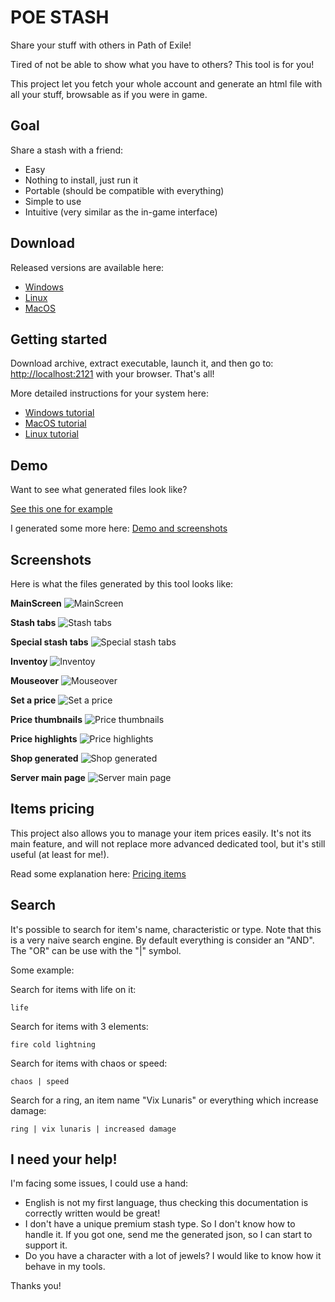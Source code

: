 # POE STASH

Share your stuff with others in Path of Exile!

Tired of not be able to show what you have to others? This tool is for you!

This project let you fetch your whole account and generate an html file with all
your stuff, browsable as if you were in game.

## Goal

Share a stash with a friend:
  * Easy
  * Nothing to install, just run it
  * Portable (should be compatible with everything)
  * Simple to use
  * Intuitive (very similar as the in-game interface)

## Download

Released versions are available here:
  * [Windows](https://github.com/cptpingu/poe-stash/releases/download/v0.4/poe-stash-windows-amd64.zip)
  * [Linux](https://github.com/cptpingu/poe-stash/releases/download/v0.4/poe-stash-linux-x86_64.tar.gz)
  * [MacOS](https://github.com/cptpingu/poe-stash/releases/download/v0.4/poe-stash-darwin-x86_64.tar.gz)

## Getting started

Download archive, extract executable, launch it, and then go to:
[http://localhost:2121](http://localhost:2121) with your browser. That's all!

More detailed instructions for your system here:
  * [Windows tutorial](tutorial_windows.md)
  * [MacOS tutorial](tutorial_mac.md)
  * [Linux tutorial](tutorial_linux.md)

## Demo

Want to see what generated files look like?

[See this one for example](http://0217021.free.fr/poe-stash/demo/all_stash_types-standard.html)

I generated some more here: [Demo and screenshots](http://0217021.free.fr/poe-stash)

## Screenshots

Here is what the files generated by this tool looks like:

**MainScreen**
![MainScreen](http://0217021.free.fr/poe-stash/screenshots/MainScreen.png)

**Stash tabs**
![Stash tabs](http://0217021.free.fr/poe-stash/screenshots/Stash%20tabs.png)

**Special stash tabs**
![Special stash tabs](http://0217021.free.fr/poe-stash/screenshots/Special%20stash%20tabs.png)

**Inventoy**
![Inventoy](http://0217021.free.fr/poe-stash/screenshots/Inventoy.png)

**Mouseover**
![Mouseover](http://0217021.free.fr/poe-stash/screenshots/Mouseover.png)

**Set a price**
![Set a price](http://0217021.free.fr/poe-stash/screenshots/Set%20a%20price.png)

**Price thumbnails**
![Price thumbnails](http://0217021.free.fr/poe-stash/screenshots/Price%20thumbnails.png)

**Price highlights**
![Price highlights](http://0217021.free.fr/poe-stash/screenshots/Price%20highlights.png)

**Shop generated**
![Shop generated](http://0217021.free.fr/poe-stash/screenshots/Shop%20generated.png)

**Server main page**
![Server main page](http://0217021.free.fr/poe-stash/screenshots/Server%20main%20page.png)

## Items pricing

This project also allows you to manage your item prices easily. It's not its
main feature, and will not replace more advanced dedicated tool, but it's still
useful (at least for me!).

Read some explanation here: [Pricing items](prices.md)

## Search

It's possible to search for item's name, characteristic or type. Note that this
is a very naive search engine. By default everything is consider an "AND". The
"OR" can be use with the "|" symbol.

Some example:

Search for items with life on it:
```
life
```

Search for items with 3 elements:
```
fire cold lightning
```

Search for items with chaos or speed:
```
chaos | speed
```

Search for a ring, an item name "Vix Lunaris" or everything which increase
damage:
```
ring | vix lunaris | increased damage
```

## I need your help!

I'm facing some issues, I could use a hand:
  * English is not my first language, thus checking this documentation is
    correctly written would be great!
  * I don't have a unique premium stash type. So I don't know how to handle it.
    If you got one, send me the generated json, so I can start to support it.
  * Do you have a character with a lot of jewels? I would like to know how it
    behave in my tools.

Thanks you!
